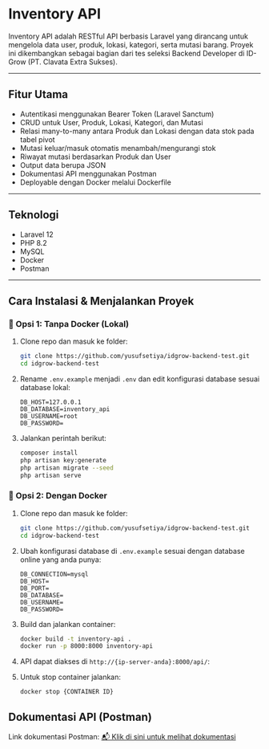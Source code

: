 # Inventory API

Inventory API adalah RESTful API berbasis Laravel yang dirancang untuk mengelola data user, produk, lokasi, kategori, serta mutasi barang. Proyek ini dikembangkan sebagai bagian dari tes seleksi Backend Developer di ID-Grow (PT. Clavata Extra Sukses).

---

## Fitur Utama

- Autentikasi menggunakan Bearer Token (Laravel Sanctum)
- CRUD untuk User, Produk, Lokasi, Kategori, dan Mutasi
- Relasi many-to-many antara Produk dan Lokasi dengan data stok pada tabel pivot
- Mutasi keluar/masuk otomatis menambah/mengurangi stok
- Riwayat mutasi berdasarkan Produk dan User
- Output data berupa JSON
- Dokumentasi API menggunakan Postman
- Deployable dengan Docker melalui Dockerfile

---

## Teknologi

- Laravel 12
- PHP 8.2
- MySQL
- Docker
- Postman

---

## Cara Instalasi & Menjalankan Proyek

### 🔹 Opsi 1: Tanpa Docker (Lokal)
1. Clone repo dan masuk ke folder:
   ```bash
   git clone https://github.com/yusufsetiya/idgrow-backend-test.git
   cd idgrow-backend-test
   ```
2. Rename `.env.example` menjadi `.env` dan edit konfigurasi database sesuai database lokal:
   ```env
   DB_HOST=127.0.0.1
   DB_DATABASE=inventory_api
   DB_USERNAME=root
   DB_PASSWORD=
   ```
3. Jalankan perintah berikut:
   ```bash
   composer install
   php artisan key:generate
   php artisan migrate --seed
   php artisan serve
   ```

### 🔹 Opsi 2: Dengan Docker
1. Clone repo dan masuk ke folder:
   ```bash
   git clone https://github.com/yusufsetiya/idgrow-backend-test.git
   cd idgrow-backend-test
   ```
2. Ubah konfigurasi database di `.env.example` sesuai dengan database online yang anda punya:
   ```env
   DB_CONNECTION=mysql
   DB_HOST=
   DB_PORT=
   DB_DATABASE=
   DB_USERNAME= 
   DB_PASSWORD=
   ```
3. Build dan jalankan container:
   ```bash
   docker build -t inventory-api .
   docker run -p 8000:8000 inventory-api
   ```
4. API dapat diakses di `http://{ip-server-anda}:8000/api/`:

5. Untuk stop container jalankan:
   ```bash
   docker stop {CONTAINER ID}
   ```

## Dokumentasi API (Postman)

Link dokumentasi Postman:
[📬 Klik di sini untuk melihat dokumentasi](https://documenter.getpostman.com/view/26396459/2sB34fkfZa)


